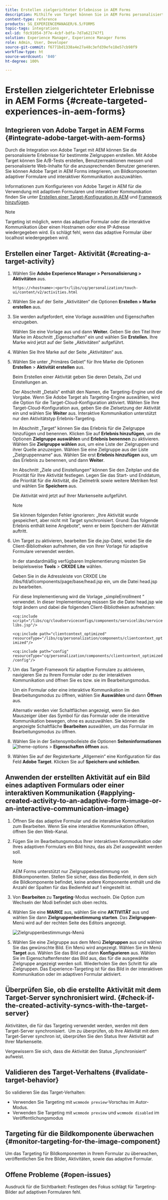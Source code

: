 ```yaml
---
title: Erstellen zielgerichteter Erlebnisse in AEM Forms
description: Mithilfe von Target können Sie in AEM Forms personalisierte Erlebnisse für bestimmte Zielgruppen erstellen.
content-type: reference
products: SG_EXPERIENCEMANAGER/6.5/FORMS
topic-tags: integrations
exl-id: fdc91054-3f7e-4cbf-bdfa-7d7a621747f1
solution: Experience Manager, Experience Manager Forms
role: Admin, User, Developer
source-git-commit: f6771bd1338a4e27a48c3efd39efe18e57cb98f9
workflow-type: ht
source-wordcount: '840'
ht-degree: 100%

---
```


# Erstellen zielgerichteter Erlebnisse in AEM Forms {#create-targeted-experiences-in-aem-forms}

## Integrieren von Adobe Target in AEM Forms {#integrate-adobe-target-with-aem-forms}

Durch die Integration von Adobe Target mit AEM können Sie die personalisierte Erlebnisse für bestimmte Zielgruppen erstellen. Mit Adobe Target können Sie A/B-Tests erstellen, Benutzerreaktionen messen und personalisierte Web-Inhalte für die anzusprechenden Benutzer generieren. Sie können Adobe Target in AEM Forms integrieren, um Bildkomponenten adaptiver Formulare und interaktiver Kommunikation auszuwählen.

Informationen zum Konfigurieren von Adobe Target in AEM für die Verwendung mit adaptiven Formularen und interaktiver Kommunikation finden Sie unter [Erstellen einer Target-Konfiguration in AEM](/help/sites-administering/target.md) und [Framework hinzufügen](/help/sites-administering/target.md).

>[!NOTE]
>
>Targeting ist möglich, wenn das adaptive Formular oder die interaktive Kommunikation über einen Hostnamen oder eine IP-Adresse wiedergegeben wird. Es schlägt fehl, wenn das adaptive Formular über localhost wiedergegeben wird.

## Erstellen einer Target- Aktivität {#creating-a-target-activity}

1. Wählen Sie **Adobe Experience Manager > Personalisierung > Aktivitäten** aus.

   `https://<hostname>:<port>/libs/cq/personalization/touch-ui/content/v2/activities.html`

1. Wählen Sie auf der Seite „Aktivitäten“ die Optionen **Erstellen > Marke erstellen** aus.
1. Sie werden aufgefordert, eine Vorlage auswählen und Eigenschaften einzugeben.

   Wählen Sie eine Vorlage aus und dann **Weiter.** Geben Sie den Titel Ihrer Marke im Abschnitt „Eigenschaften“ ein und wählen Sie **Erstellen.**
Ihre Marke wird jetzt auf der Seite „Aktivitäten“ aufgeführt. 

1. Wählen Sie Ihre Marke auf der Seite „Aktivitäten“ aus.
1. Wählen Sie unter „Primäres Gebiet“ für Ihre Marke die Optionen **Erstellen** > **Aktivität erstellen** aus.

   Beim Erstellen einer Aktivität geben Sie deren Details, Ziel und Einstellungen an.

   Der Abschnitt „Details“ enthält den Namen, die Targeting-Engine und die Vorgabe. Wenn Sie Adobe Target als Targeting-Engine auswählen, wird die Option für die Target-Cloud-Konfiguration aktiviert. Wählen Sie Ihre Target-Cloud-Konfiguration aus, geben Sie die Zielsetzung der Aktivität ein und wählen Sie **Weiter** aus. Interaktive Kommunikation unterstützt nur den Aktivitätstyp Erlebnis-Targeting.

   Im Abschnitt „Target“ können Sie das Erlebnis für die Zielgruppe hinzufügen und benennen. Klicken Sie auf **Erlebnis hinzufügen**, um die Optionen **Zielgruppe auswählen** und **Erlebnis benennen** zu aktivieren. Wählen Sie **Zielgruppe wählen** aus, um eine Liste der Zielgruppen und ihrer Quelle anzuzeigen. Wählen Sie eine Zielgruppe aus der Liste „Zielgruppenname“ aus. Wählen Sie erst **Erlebnis hinzufügen** aus, um das Erlebnis zu benennen, und dann **Weiter**.

   Im Abschnitt „Ziele und Einstellungen“ können Sie den Zeitplan und die Priorität für Ihre Aktivität festlegen. Legen Sie das Start- und Enddatum, die Priorität für die Aktivität, die Zielmetrik sowie weitere Metriken fest und wählen Sie **Speichern** aus.

   Die Aktivität wird jetzt auf Ihrer Markenseite aufgeführt.

   >[!NOTE]
   >
   >Sie können folgenden Fehler ignorieren: „Ihre Aktivität wurde gespeichert, aber nicht mit Target synchronisiert. Grund: Das folgende Erlebnis enthält keine Angebote“, wenn er beim Speichern der Aktivität auftritt.

1. Um Target zu aktivieren, bearbeiten Sie die.jsp-Datei, wobei Sie die Client-Bibliotheken aufnehmen, die von Ihrer Vorlage für adaptive Formulare verwendet werden.

   In der standardmäßig verfügbaren Implementierung müssten Sie beispielsweise **Tools** > **CRXDE Lite** wählen.

   Geben Sie in die Adressleiste von CRXDE Lite /libs/fd/af/components/page/base/head.jsp ein, um die Datei head.jsp zu bearbeiten.

   Für diese Implementierung wird die Vorlage „simpleEnrollment “ verwendet. In dieser Implementierung müssen Sie die Datei head.jsp wie folgt ändern und dabei die folgenden Client-Bibliotheken aufnehmen:

   `<cq:include script="/libs/cq/cloudserviceconfigs/components/servicelibs/servicelibs.jsp"/>`

   `<cq:include path="clientcontext_optimized" resourceType="/libs/cq/personalization/components/clientcontext_optimized"/>`

   `<cq:include path="config" resourceType="cq/personalization/components/clientcontext_optimized/config"/>`

1. Um das Target-Framework für adaptive Formulare zu aktivieren, navigieren Sie zu Ihrem Formular oder zu der interaktiven Kommunikation und öffnen Sie es bzw. sie im Bearbeitungsmodus.

   Um ein Formular oder eine interaktive Kommunikation im Bearbeitungsmodus zu öffnen, wählen Sie **Auswählen** und dann **Öffnen** aus.

   Alternativ werden vier Schaltflächen angezeigt, wenn Sie den Mauszeiger über das Symbol für das Formular oder die interaktive Kommunikation bewegen, ohne es auszuwählen. Sie können die angezeigte Schaltfläche **Bearbeiten** auswählen, um das Formular im Bearbeitungsmodus zu öffnen.

1. Wählen Sie in der Seitensymbolleiste die Optionen **Seiteninformationen** ![theme-options](assets/theme-options.png) > **Eigenschaften öffnen** aus.
1. Wählen Sie auf der Registerkarte „Allgemein“ eine Konfiguration für das Feld **Adobe Target**. Klicken Sie auf **Speichern und schließen**.

## Anwenden der erstellten Aktivität auf ein Bild eines adaptiven Formulars oder einer interaktiven Kommunikation {#applying-created-activity-to-an-adaptive-form-image-or-an-interactive-communication-image}

1. Öffnen Sie das adaptive Formular und die interaktive Kommunikation zum Bearbeiten. Wenn Sie eine interaktive Kommunikation öffnen, öffnen Sie den Web-Kanal.

1. Fügen Sie im Bearbeitungsmodus Ihrer interaktiven Kommunikation oder Ihres adaptiven Formulars ein Bild hinzu, das als Ziel ausgewählt werden soll.

   >[!NOTE]
   >
   >AEM Forms unterstützt nur Zielgruppenbestimmung von Bildkomponenten. Stellen Sie sicher, dass das Bedienfeld, in dem sich die Bildkomponente befindet, keine andere Komponente enthält und die Anzahl der Spalten für das Bedienfeld auf 1 eingestellt ist.

1. Von **Bearbeiten** zu **Targeting**-Modus wechseln. Die Option zum Wechseln der Modi befindet sich oben rechts.
1. Wählen Sie eine **MARKE** aus, wählen Sie eine **AKTIVITÄT** aus und wählen Sie dann **Zielgruppenbestimmung starten**. Das **Zielgruppen**-Menü wird auf der rechten Seite des Editors angezeigt.

   ![Zielgruppenbestimmungs-Menü](assets/targeting-menu.png)

1. Wählen Sie eine Zielgruppe aus dem Menü **Zielgruppen** aus und wählen Sie das gewünschte Bild. Ein Menü wird angezeigt. Wählen Sie im Menü **Target** aus. Wählen Sie das Bild und dann **Konfigurieren** aus. Wählen Sie im Eigenschaftenfenster das Bild aus, das für die ausgewählte Zielgruppe angezeigt werden soll. Wiederholen Sie den Schritt für alle Zielgruppen. Das Experience-Targeting ist für das Bild in der interaktiven Kommunikation oder im adaptiven Formular aktiviert.

## Überprüfen Sie, ob die erstellte Aktivität mit dem Target-Server synchronisiert wird. {#check-if-the-created-activity-syncs-with-the-target-server}

Aktivitäten, die für das Targeting verwendet werden, werden mit dem Target-Server synchronisiert.  Um zu überprüfen, ob Ihre Aktivität mit dem Target-Server synchron ist, überprüfen Sie den Status Ihrer Aktivität auf Ihrer Markenseite.

Vergewissern Sie sich, dass die Aktivität den Status „Synchronisiert“ aufweist.

## Validieren des Target-Verhaltens {#validate-target-behavior}

So validieren Sie das Target-Verhalten:

* Verwenden Sie Targeting mit `wcmmode preview`-Vorschau im Autor-Modus.
* Verwenden Sie Targeting mit `wcmmode preview` und `wcmmode disabled` im Veröffentlichungsmodus

## Targeting für die Bildkomponente überwachen {#monitor-targeting-for-the-image-component}

Um das Targeting für Bildkomponenten in Ihrem Formular zu überwachen, veröffentlichen Sie Ihre Bilder, Aktivitäten, sowie das adaptive Formular.

## Offene Probleme {#open-issues}

Ausdruck für die Sichtbarkeit: Festlegen des Fokus schlägt für Targeting-Bilder auf adaptiven Formularen fehl.

